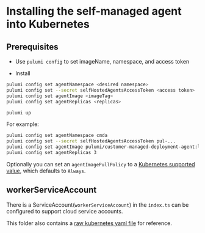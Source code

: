 # Installing the self-managed agent into Kubernetes

## Prerequisites

* Use `pulumi config` to set imageName, namespace, and access token

* Install

```bash
pulumi config set agentNamespace <desired namespace>
pulumi config set --secret selfHostedAgentsAccessToken <access token>
pulumi config set agentImage <imageTag>
pulumi config set agentReplicas <replicas>

pulumi up
```

For example:

```bash
pulumi config set agentNamespace cmda
pulumi config set --secret selfHostedAgentsAccessToken pul-...
pulumi config set agentImage pulumi/customer-managed-deployment-agent:latest-amd64
pulumi config set agentReplicas 3
```

Optionally you can set an `agentImagePullPolicy` to a [Kubernetes supported value](https://kubernetes.io/docs/concepts/containers/images/#image-pull-policy), which defaults to `Always`.

## workerServiceAccount

There is a ServiceAccount(`workerServiceAccount`) in the `index.ts` can be configured to support cloud service accounts.

This folder also contains a [raw kubernetes yaml file](./raw_deployment.yaml) for reference.
